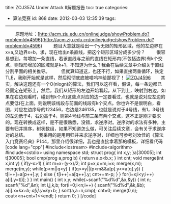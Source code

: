 title: ZOJ3574 Under Attack II解题报告
toc: true
categories:
  - 算法竞赛
id: 868
date: 2012-03-03 12:35:39
tags:
---

&nbsp;&nbsp;&nbsp;&nbsp;&nbsp;&nbsp;&nbsp;&nbsp;原题地址：[http://acm.zju.edu.cn/onlinejudge/showProblem.do?problemId=4596](http://acm.zju.edu.cn/onlinejudge/showProblem.do?problemId=4596)
&nbsp;&nbsp;&nbsp;&nbsp;&nbsp;&nbsp;&nbsp;&nbsp;题目大意就是给出一个y无限的矩形区域，他的左边界在x=a,又边界x=b，求，现在给出n条直线，把这个矩形区域分成多少份？
&nbsp;&nbsp;&nbsp;&nbsp;&nbsp;&nbsp;&nbsp;&nbsp;很容易想到，每增加一条直线，若该直线与之前的直线在矩形内(不包括边界)有k个交点，则矩形增加的区域就是k+1，不知道为什么？我会在后续文章中介绍关于直线分割平面的相关推导。
&nbsp;&nbsp;&nbsp;&nbsp;&nbsp;&nbsp;&nbsp;&nbsp;但就算知道这，也还不行，如果直接两重循环，铁定TLE，我刚开始就是这样，然后彻彻底底被喵呜神给鄙视了！
[![](http://acshiryu.com/wp-content/uploads/2012/03/ZOJ4596-150x150.png "ZOJ4596")](http://acshiryu.com/wp-content/uploads/2012/03/ZOJ4596.png)&nbsp;&nbsp;&nbsp;&nbsp;&nbsp;&nbsp;&nbsp;&nbsp;其实，解决这题还有一个O(nlogn)的算法，我们可以这样看，假设，每一条边都已经固定在矩形上，然后，我们从矩形的左边开始看起，从下到上，映射到右边，如果在右边观看时，碰到有k个点(这些点对应的边一定要看过，也就是说对应左边的点要低)在上面，则说明该线段与前面的线段有k个交点。你也许不是很明白，看图，对应左边序号的123456，右边是246135，也就是说对于4号线，有1，3号线的左边低于4，右边高于4，则第4号线与前三条有两个交点，这不正是刚才要求的。现在转换成这样，是不是很熟悉，没错，求逆序对。逆序对的求法有多种，主要有归并排序，树状数组，如果不知道怎么做，可关注后续文章，会有关于求逆序对的总结。
&nbsp;&nbsp;&nbsp;&nbsp;&nbsp;&nbsp;&nbsp;&nbsp;我采用的是用用归并来求逆序对，详细也可参考刘汝佳的《算法入门竞赛经典》P144，那里介绍很详细，我也是直接拿着那的模板，详细看代码
[code lang="cpp"]
#include&lt;iostream&gt;
#include&lt;algorithm&gt;
#include&lt;cstdio&gt;
using namespace std;
struct prog{
	int x,y;
}a[30005];
int t[30005];
bool cmp(prog a,prog b)
{
	return a.x&lt;b.x;
}
int cnt;
void merge(int x,int y)
{
	if(y-x&gt;1)
	{
		int m=x+(y-x)/2;
		int p=x,q=m,i=x;
		merge(x,m);
		merge(m,y);
		while(p&lt;m||q&lt;y)
		{
			if(q&gt;=y||(p&lt;m&amp;&amp;a[p].y&lt;=a[q].y))
			{
				t[i++]=a[p++].y;
			}
			else
			{
				t[i++]=a[q++].y;
				cnt+=m-p;
			}
		}
		for(i=x;i&lt;y;i++)
			a[i].y=t[i];
	}
}
int main()
{
	int x,y;
	while(~scanf(&quot;%d%d&quot;,&amp;x,&amp;y))
	{
		int n;
		scanf(&quot;%d&quot;,&amp;n);
		int i,j,k,b;
		for(i=0;i&lt;n;i++)
		{
			scanf(&quot;%d%d&quot;,&amp;k,&amp;b);
			a[i].x=k*x+b;
			a[i].y=k*y+b;
		}
		sort(a,a+n,cmp);
		cnt=0;
		merge(0,n);
		cout&lt;&lt;n+cnt+1&lt;&lt;endl;
	}
	return 0;
}
[/code]